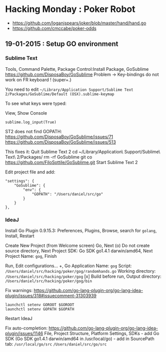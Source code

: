 Hacking Monday : Poker Robot
============================

* https://github.com/loganjspears/joker/blob/master/hand/hand.go
* https://github.com/cmccabe/poker-odds

19-01-2015 : Setup GO environment
---------------------------------

### Sublime Text

Tools, Command Palette, Package Control:Install Package, GoSublime
https://github.com/DisposaBoy/GoSublime
Problem -> Key-bindings do not work on FR keyboard ! (super+.)

You need to edit `~/Library/Application Support/Sublime Text 2/Packages/GoSublime/Default (OSX).sublime-keymap`

To see what keys were typed:

View, Show Console
~~~
sublime.log_input(True)
~~~

ST2 does not find GOPATH:
https://github.com/DisposaBoy/GoSublime/issues/71
https://github.com/DisposaBoy/GoSublime/issues/513

This fixes it:
    Quit Sublime Text 2
    cd ~/Library/Application\ Support/Sublime\ Text\ 2/Packages/
    rm -rf GoSublime
    git co https://github.com/FiloSottile/GoSublime.git
    Start Sublime Text 2

Edit project file and add:

    "settings": {
        "GoSublime": {
            "env": {
                "GOPATH": "/Users/daniel/src/go"
            }
        }
    },


### IdeaJ

Install Go Plugin 0.9.15.3:
    Preferences, Plugins, Browse, search for `golang`, Install, Restart

Create New Project (from Welcome screen)
    Go, Next
    (o) Do not create source directory, Next
    Project SDK: Go SDK go1.4.1 darwin/amd64, Next
    Project Name: `gog`, Finish

Run, Edit configurations...
    +, Go Application
    Name: `gog`
    Script: `/Users/daniel/src/hacking/poker/gog/randomhands.go`
    Working directory: `/Users/daniel/src/hacking/poker/gog`
    [x] Build before run, Output directory: `/Users/daniel/src/hacking/poker/gog/bin`

Fix warnings:
https://github.com/go-lang-plugin-org/go-lang-idea-plugin/issues/318#issuecomment-31303939
~~~
launchctl setenv GOROOT $GOROOT
launchctl setenv GOPATH $GOPATH
~~~
Restart IdeaJ

Fix auto-completion:
https://github.com/go-lang-plugin-org/go-lang-idea-plugin/issues/1146
File, Project Structure, Platform Settings, SDKs
    - add Go SDK (Go SDK go1.4.1 darwin/amd64 in /usr/local/go)
    - add in SourcePath tab:
        `/usr/local/go/src`
        `/Users/daniel/src/go/src`

